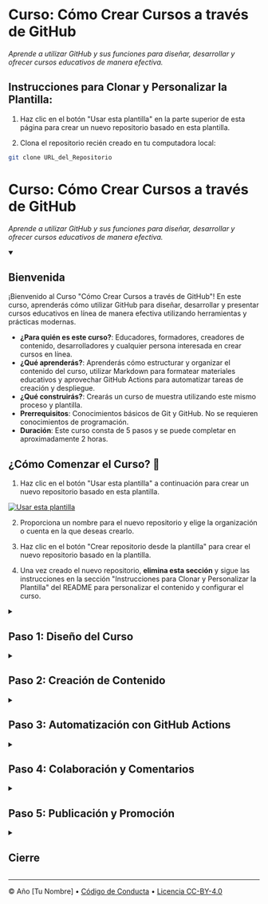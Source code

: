 <!--
  <<< Notas del autor: Encabezado del curso >>>
  Lee <https://skills.github.com/quickstart> para obtener más información sobre cómo crear cursos utilizando esta plantilla.
  Incluye una imagen de 1280×640, el nombre del curso en minúsculas y una descripción concisa en énfasis.
  En la configuración de tu repositorio: habilita el repositorio como plantilla, agrega tu imagen de redes sociales de 1280×640, elimina automáticamente las ramas principales.
  Junto a "Acerca de", agrega la descripción y etiquetas; desactiva las versiones, paquetes y entornos.
  Agrega tu licencia de código abierto, GitHub utiliza Creative Commons Attribution 4.0 International.
-->

# Curso: Cómo Crear Cursos a través de GitHub

_Aprende a utilizar GitHub y sus funciones para diseñar, desarrollar y ofrecer cursos educativos de manera efectiva._

<!--
  <<< Sección: Instrucciones para Clonar y Personalizar la Plantilla >>>
-->

## Instrucciones para Clonar y Personalizar la Plantilla:

1. Haz clic en el botón "Usar esta plantilla" en la parte superior de esta página para crear un nuevo repositorio basado en esta plantilla.

2. Clona el repositorio recién creado en tu computadora local:
```bash
git clone URL_del_Repositorio
```

# Curso: Cómo Crear Cursos a través de GitHub

_Aprende a utilizar GitHub y sus funciones para diseñar, desarrollar y ofrecer cursos educativos de manera efectiva._

<!--
  <<< Notas del autor: Inicio del curso >>>
  Incluye el botón de inicio, una nota sobre los minutos de Acciones,
  y dile al estudiante por qué debería realizar el curso.
  Cada paso debe estar dentro de <details>/<summary>, con un `id` establecido.
  El primer <details> debe tener `open` también.
  No uses comillas en los atributos de la etiqueta <details>.
-->

<details id=0 open>
<summary><h2>Bienvenida</h2></summary>

¡Bienvenido al Curso "Cómo Crear Cursos a través de GitHub"! En este curso, aprenderás cómo utilizar GitHub para diseñar, desarrollar y presentar cursos educativos en línea de manera efectiva utilizando herramientas y prácticas modernas.

- **¿Para quién es este curso?**: Educadores, formadores, creadores de contenido, desarrolladores y cualquier persona interesada en crear cursos en línea.
- **¿Qué aprenderás?**: Aprenderás cómo estructurar y organizar el contenido del curso, utilizar Markdown para formatear materiales educativos y aprovechar GitHub Actions para automatizar tareas de creación y despliegue.
- **¿Qué construirás?**: Crearás un curso de muestra utilizando este mismo proceso y plantilla.
- **Prerrequisitos**: Conocimientos básicos de Git y GitHub. No se requieren conocimientos de programación.
- **Duración**: Este curso consta de 5 pasos y se puede completar en aproximadamente 2 horas.
## ¿Cómo Comenzar el Curso? 🚀

1. Haz clic en el botón "Usar esta plantilla" a continuación para crear un nuevo repositorio basado en esta plantilla.

[![Usar esta plantilla](https://img.shields.io/badge/Usar%20esta%20plantilla-%F0%9F%93%9A%F0%9F%8C%90-green)](https://github.com/statick88/Plantilla_de_Curso_en_GitHub/generate)

2. Proporciona un nombre para el nuevo repositorio y elige la organización o cuenta en la que deseas crearlo.

3. Haz clic en el botón "Crear repositorio desde la plantilla" para crear el nuevo repositorio basado en la plantilla.

4. Una vez creado el nuevo repositorio, **elimina esta sección** y sigue las instrucciones en la sección "Instrucciones para Clonar y Personalizar la Plantilla" del README para personalizar el contenido y configurar el curso.


</details>

<!--
  <<< Notas del autor: Paso 1 >>>
  Elige 3-5 pasos para tu curso.
  El primer paso siempre es el más difícil, ¡así que elige algo fácil!
  Enlaza a docs.github.com para más explicaciones.
  Anima a los usuarios a abrir nuevas pestañas para los pasos.
  TBD-step-1-notes.
-->

<details id=1>
<summary><h2>Paso 1: Diseño del Curso</h2></summary>

_¡Empecemos desde lo básico del curso!_

El primer paso para crear un curso efectivo es planificar y diseñar la estructura general del curso. Esto incluye decidir los módulos, las lecciones y las actividades que formarán parte del curso. Una estructura clara y lógica facilitará la navegación y el aprendizaje de los estudiantes.

**Conceptos clave**:
- Módulos y lecciones.
- Contenido teórico y práctico.
- Actividades y evaluaciones.

### :keyboard: Actividad: Diseña la Estructura del Curso

1. Abre una nueva pestaña en tu navegador y ve a la sección "Proyectos" de tu repositorio.
2. Crea un proyecto llamado "Diseño del Curso" y agrega columnas para módulos, lecciones y actividades.
3. Define los módulos principales del curso y agrega tarjetas para cada lección y actividad planificada.
4. Utiliza descripciones y comentarios en las tarjetas para detallar el contenido de cada lección.

</details>

<!--
  <<< Notas del autor: Paso 2 >>>
  Comienza este paso reconociendo el paso anterior.
  Define términos y enlaza a docs.github.com.
  TBD-step-2-notes.
-->

<details id=2>
<summary><h2>Paso 2: Creación de Contenido</h2></summary>

_¡Ahora es el momento de crear el contenido del curso!_

Una vez que hayas planificado la estructura, puedes comenzar a crear el contenido real del curso. Utilizar Markdown te permitirá dar formato al contenido de manera clara y legible, e incluir elementos como texto, imágenes, enlaces y más.

**Conceptos clave**:
- Uso de Markdown.
- Formato de texto y títulos.
- Inclusión de imágenes y enlaces.

### :keyboard: Actividad: Crea Contenido con Markdown

1. Abre una nueva pestaña en tu navegador y ve a la carpeta del primer módulo en tu repositorio.
2. Crea un archivo Markdown para la primera lección del curso.
3. Utiliza encabezados, listas y otros elementos de Markdown para estructurar y dar formato al contenido.
4. Incorpora imágenes relevantes utilizando la sintaxis adecuada.
5. Agrega enlaces a recursos externos o actividades relacionadas.

</details>

<!--
  <<< Notas del autor: Paso 3 >>>
  Comienza este paso reconociendo el paso anterior.
  Define términos y enlaza a docs.github.com.
  TBD-step-3-notes.
-->

<details id=3>
<summary><h2>Paso 3: Automatización con GitHub Actions</h2></summary>

_¡Optimiza tu flujo de trabajo con GitHub Actions!_

Automatizar ciertas tareas puede ahorrarte tiempo y garantizar la coherencia en la creación y despliegue de cursos. GitHub Actions te permite definir flujos de trabajo personalizados que se activan en respuesta a eventos específicos, como confirmaciones de código o cambios en el repositorio.

**Conceptos clave**:
- Configuración de flujos de trabajo.
- Uso de eventos y disparadores.
- Ejecución de scripts y acciones automatizadas.

### :keyboard: Actividad: Configura un Flujo de Trabajo

1. Abre una nueva pestaña en tu navegador y ve a la sección "Acciones" de tu repositorio.
2. Crea un nuevo archivo de flujo de trabajo utilizando el asistente de configuración.
3. Define un flujo de trabajo que se active cuando se confirme nuevo contenido en el repositorio.
4. Especifica pasos para clonar el repositorio en un entorno de prueba y asegurarte de que funcione según lo esperado.

</details>

<!--
  <<< Notas del autor: Paso 4 >>>
  Comienza este paso reconociendo el paso anterior.
  Define términos y enlaza a docs.github.com.
  TBD-step-4-notes.
-->

<details id=4>
<summary><h2>Paso 4: Colaboración y Comentarios</h2></summary>

_¡Recopila comentarios valiosos y mejora tu curso!_

A medida que avanzas en la creación de tu curso, es esencial recibir comentarios de otros y colaborar en mejoras. GitHub proporciona herramientas para facilitar la colaboración, como la posibilidad de realizar revisiones de código, recibir comentarios en solicitudes de extracción y mantener conversaciones dentro de los problemas.

**Conceptos clave**:
- Revisiones de código y comentarios.
- Uso de problemas para discutir mejoras.
- Gestión de colaboradores y contribuciones.

### :keyboard: Actividad: Solicita Comentarios y Realiza Revisiones

1. Abre una nueva pestaña en tu navegador y navega a la sección de "Solicitudes de Extracción" en tu repositorio.
2. Crea una nueva solicitud de extracción para una parte específica del curso que desees revisar.
3. Invita a otros colaboradores a revisar y comentar en la solicitud de extracción.
4. Discute los comentarios y realiza cambios en el contenido según sea necesario.
5. Agradece a los colaboradores por sus contribuciones y cierra la solicitud de extracción cuando estés satisfecho con los cambios.

</details>

<!--
  <<< Notas del autor: Paso 5 >>>
  Comienza este paso reconociendo el paso anterior.
  Define términos y enlaza a docs.github.com.
  TBD-step-5-notes.
-->

<details id=5>
<summary><h2>Paso 5: Publicación y Promoción</h2></summary>

_¡Tu curso está listo para el mundo!_

Una vez que hayas completado y perfeccionado tu curso, es hora de publicarlo y promocionarlo. Utiliza GitHub Pages para crear un sitio web para tu curso y promociona tu contenido a través de redes sociales y otros canales.

**Conceptos clave**:
- Publicación con GitHub Pages.
- Promoción en redes sociales y comunidades.
- Recopilación de comentarios y mejoras continuas.

### :keyboard: Actividad: Publica tu Curso y Anuncia su Lanzamiento

1. Abre una nueva pestaña en tu navegador y navega a la sección de "Configuración" en tu repositorio.
2. Habilita GitHub Pages para el repositorio y elige una plantilla o diseño para tu sitio web del curso.
3. Agrega contenido y detalles sobre el curso en el sitio web de GitHub Pages.
4. Crea publicaciones en redes sociales y anuncia el lanzamiento de tu curso.
5. Alienta a los estudiantes a inscribirse en el curso y a proporcionar comentarios para futuras mejoras.

</details>

<!--
  <<< Notas del autor: Final >>>
  Revisa lo que hemos aprendido, pide retroalimentación, proporciona los próximos pasos.
-->

<details id=X>
<summary><h2>Cierre</h2></summary>

_¡Felicidades, has completado el Curso "Cómo Crear Cursos a través de GitHub"!_

Has aprendido cómo planificar, diseñar, crear, automatizar y promocionar cursos educativos en línea utilizando GitHub y sus herramientas. Ahora tienes las habilidades y conocimientos para compartir tus conocimientos con estudiantes de todo el mundo.

### ¿Qué Sigue?

- Aplica estos conceptos para crear cursos sobre diferentes temas y disciplinas.
- Continúa mejorando tus cursos en función de los comentarios y la retroalimentación de los estudiantes.
- Explora otras características avanzadas de GitHub para enriquecer aún más tus cursos.

¡Gracias por tomar este curso y feliz creación de cursos educativos a través de GitHub!

</details>

<!--
  <<< Notas del autor: Pie de página >>>
  Agrega un enlace para obtener soporte, página de estado de GitHub, código de conducta, enlace de licencia.
-->

---

&copy; Año [Tu Nombre] &bull; [Código de Conducta](URL_del_Código_de_Conducta) &bull; [Licencia CC-BY-4.0](URL_de_la_Licencia)
